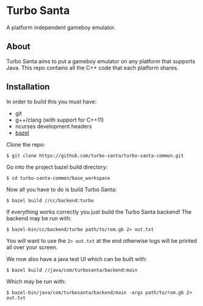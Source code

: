 Turbo Santa
===========
A platform independent gameboy emulator.

About
-----
Turbo Santa aims to put a gameboy emulator on any platform that supports Java.
This repo contains all the C++ code that each platform shares.

Installation
------------
In order to build this you must have:
  - git
  - g++/clang (with support for C++11)
  - ncurses development headers
  - [bazel](https://github.com/google/bazel)

Clone the repo:

    $ git clone https://github.com/turbo-santa/turbo-santa-common.git

Go into the project bazel build directory:

    $ cd turbo-santa-common/base_workspace

Now all you have to do is build Turbo Santa:

    $ bazel build //cc/backend:turbo

If everything works correctly you just build the Turbo Santa backend! The
backend may be run with:

    $ bazel-bin/cc/backend/turbo path/to/rom.gb 2> out.txt

You will want to use the `2> out.txt` at the end otherwise logs will be printed
all over your screen.

We now also have a java test UI which can be built with:

    $ bazel build //java/com/turbosanta/backend:main

Which may be run with:

    $ bazel-bin/java/com/turbosanta/backend/main -args path/to/rom.gb 2> out.txt
